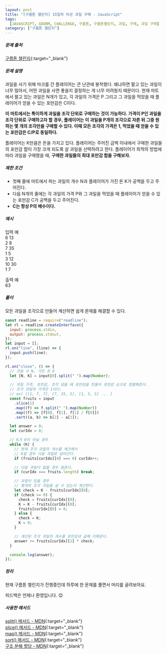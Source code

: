 ```yaml
---
layout: post
title: "[구름톤 챌린지] 15일차 미션 과일 구매 - JavaScript"
tags:
  [JAVASCRIPT, GOORM, CHALLENGE, 구름톤, 구름톤챌린지, 과일, 구매, 과일 구매]
category: ["구름톤 챌린지"]
---
```


##### 문제 출처

[구름톤 챌린지](https://level.goorm.io/l/challenge/goormthon-challenge?utm_source=inhouse_level&utm_medium=banner_main&utm_content=open){:target="\_blank"}

##### 문제 설명

과일을 사기 위해 마크를 간 플레이어는 큰 난관에 봉착했다. 왜냐하면 팔고 있는 과일이 너무 많아서, 어떤 과일을 사면 좋을지 결정하는 게 너무 어려웠지 때문이다. 현재 마트에서 팔고 있는 과일은 N개가 있고, 각 과일의 가격은 P 그리고 그 과일을 먹었을 때 플레이어가 얻을 수 있는 포만감은 C이다.

**이 마트에서는 특이하게 과일을 조각 단위로 구매하는 것이 가능하다. 가격이 P인 과일을 조각 단위로 구매하고자 할 경우, 플레이어는 이 과일을 P개의 조각으로 자른 뒤 그중 원하는 몇 개의 조각만을 구매할 수 있다. 이때 모든 조각의 가격은 1, 먹었을 때 얻을 수 있는 포만감은 C/P로 동일하다.**

플레이어는 K만큼은 돈을 가지고 있다. 플레이어는 주어진 금액 이내에서 구매한 과일들의 포만감 합이 가장 크게 되도록 살 과일을 선택하려고 한다. 플레이어가 최적의 방법에 따라 과일을 구매했을 때, **구매한 과일들의 최대 포만감 합을 구해보자.**

##### 제한 조건

- 첫째 줄에 마트에서 파는 과일의 개수 N과 플레이어가 가진 돈 K가 공백을 두고 주어진다.
- 다음 N개의 줄에는 각 과일의 가격 P와 그 과일을 먹었을 때 플레이어가 얻을 수 있는 포만감 C가 공백을 두고 주어진다.
- **C는 항상 P의 배수이다.**

##### 예시

입력 예 <br />
6 13 <br />
2 8 <br />
7 35 <br />
1 5 <br />
3 12 <br />
10 30 <br />
1 7 <br />

출력 예 <br />
63

##### 풀이

모든 과일을 조각으로 만들어 계산하면 쉽게 문제를 해결할 수 있다.

```javascript
const readline = require("readline");
let rl = readline.createInterface({
  input: process.stdin,
  output: process.stdout,
});
let input = [];
rl.on("line", (line) => {
  input.push(line);
});

rl.on("close", () => {
  // 과일 수 N, 가진 돈 K
  let [N, K] = input[0].split(" ").map(Number);

  // 과일 가격, 포만감, 조각 냈을 때 포만감을 만들어 포만감 순으로 정렬해준다.
  // 조각 과일의 가격은 1이다.
  // ex) [[1, 7, 7], [7, 35, 5], [1, 5, 5] ... ]
  const fruits = input
    .slice(1)
    .map((f) => f.split(" ").map(Number))
    .map((f) => [f[0], f[1], f[1] / f[0]])
    .sort((a, b) => b[2] - a[2]);

  let answer = 0;
  let curIdx = 0;

  // K가 0이 아닐 경우
  while (K) {
    // 현재 조각 과일의 개수를 체크해서
    // 0일 경우 다음 과일로 넘어간다.
    if (fruits[curIdx][0] === 0) curIdx++;

    // 다음 과일이 없을 경우 멈춘다.
    if (curIdx === fruits.length) break;

    // 과일이 있을 경우
    // 몇개의 조각 과일을 살 수 있는지 계산한다.
    let check = K - fruits[curIdx][0];
    if (check >= 0) {
      check = fruits[curIdx][0];
      K = K - fruits[curIdx][0];
      fruits[curIdx][0] = 0;
    } else {
      check = K;
      K = 0;
    }

    // 계산된 조각 과일의 개수를 포만감과 곱해 더해준다.
    answer += fruits[curIdx][2] * check;
  }

  console.log(answer);
});
```

##### 정리

현재 구름톤 챌린지가 진행중인데 하루에 한 문제를 풀면서 머리를 굴려보아요.<br />

피드백은 언제나 환영입니다. 😊

##### 사용한 메서드

[split() 메서드 - MDN](https://developer.mozilla.org/ko/docs/Web/JavaScript/Reference/Global_Objects/String/split){:target="\_blank"}<br />
[slice() 메서드 - MDN](https://developer.mozilla.org/ko/docs/Web/JavaScript/Reference/Global_Objects/Array/slice){:target="\_blank"}<br />
[map() 메서드 - MDN](https://developer.mozilla.org/ko/docs/Web/JavaScript/Reference/Global_Objects/Array/map){:target="\_blank"}<br />
[sort() 메서드 - MDN](https://developer.mozilla.org/ko/docs/Web/JavaScript/Reference/Global_Objects/Array/sort){:target="\_blank"}<br />
[구조 분해 할당 - MDN](https://developer.mozilla.org/ko/docs/Web/JavaScript/Reference/Operators/Destructuring_assignment){:target="\_blank"}<br />
